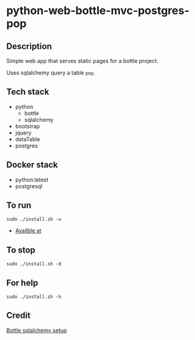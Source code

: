 # python-web-bottle-mvc-postgres-pop

## Description
Simple web app that serves static pages
for a bottle project.

Uses sqlalchemy query a table `pop`.

## Tech stack
- python
  - bottle
  - sqlalchemy
- bootstrap
- jquery
- dataTable
- postgres

## Docker stack
- python:latest
- postgresql

## To run
`sudo ./install.sh -u`
- [Availble at](http://localhost)

## To stop
`sudo ./install.sh -d`

## For help
`sudo ./install.sh -h`

## Credit
[Bottle sqlalchemy setup](https://github.com/iurisilvio/bottle-sqlalchemy/blob/master/examples/basic.py)
